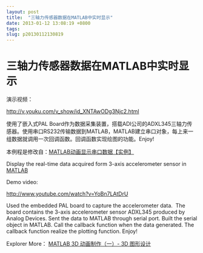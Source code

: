 ```yaml
---
layout: post
title:  "三轴力传感器数据在MATLAB中实时显示"
date: 2013-01-12 13:08:19 +0800
tags: 
slug: p20130112130819
---
```


# 三轴力传感器数据在MATLAB中实时显示

演示视频：

<http://v.youku.com/v_show/id_XNTAwODg3Njc2.html>  

使用了嵌入式PAL Board作为数据采集装置，搭载ADI公司的ADXL345三轴力传感器。使用串口RS232传输数据到MATLAB，MATLAB建立串口对象，每上来一组数据就调用一次回调函数。回调函数实现绘图的功能。Enjoy!  

本例程是修改自：[MATLAB动画显示串口数据【实例】](http://blog.csdn.net/sonictl/article/details/8462879) 

Display the real-time data acquired form 3-axis accelerometer sensor in [MATLAB](https://so.csdn.net/so/search?q=MATLAB&spm=1001.2101.3001.7020)

Demo video:

http://www.youtube.com/watch?v=YoBn7LAtDrU  

Used the embedded PAL board to capture the accelerometer data.  The board contains the 3-axis accelerometer sensor ADXL345 produced by Analog Devices. Sent the data to MATLAB through serial port. Built the serial object in MATLAB. Call the callback function when the data generated. The callback function realize the plotting function. Enjoy!

Explorer More： [MATLAB 3D 动画制作（一）- 3D 图形设计](http://blog.csdn.net/sonictl/article/details/8499408)
